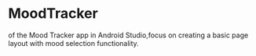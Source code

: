 # MoodTracker
of the Mood Tracker app in Android Studio,focus on creating a basic page layout with mood selection functionality.
